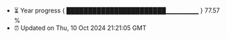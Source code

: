 - ⏳ Year progress { ███████████████████████▁▁▁▁▁▁▁ } 77.57 %
- ⏰ Updated on Thu, 10 Oct 2024 21:21:05 GMT

